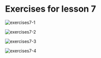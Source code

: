 # Exercises for lesson 7

![exercises7-1](https://i.imgur.com/iLofeGv.png)

![exercises7-2](https://i.imgur.com/PdKadSe.png)

![exercises7-3](https://i.imgur.com/LD87rk8.png)

![exercises7-4](https://i.imgur.com/lKumxjx.png)